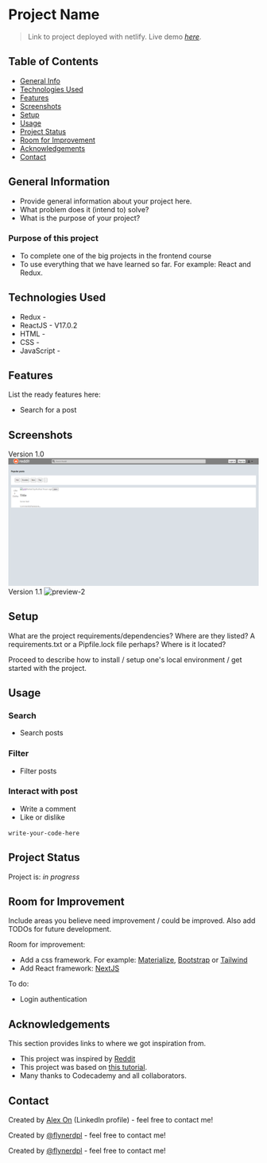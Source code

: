 # Project Name

> Link to project deployed with netlify.
> Live demo [_here_](https://shuhia-reddit.netlify.app/). <!-- If you have the project hosted somewhere, include the link here. -->

## Table of Contents

- [General Info](#general-information)
- [Technologies Used](#technologies-used)
- [Features](#features)
- [Screenshots](#screenshots)
- [Setup](#setup)
- [Usage](#usage)
- [Project Status](#project-status)
- [Room for Improvement](#room-for-improvement)
- [Acknowledgements](#acknowledgements)
- [Contact](#contact)
<!-- * [License](#license) -->

## General Information

- Provide general information about your project here.
- What problem does it (intend to) solve?
- What is the purpose of your project?
### Purpose of this project
- To complete one of the big projects in the frontend course
- To use everything that we have learned so far. For example: React and Redux. 
<!-- You don't have to answer all the questions - just the ones relevant to your project. -->

## Technologies Used

- Redux - <!-- TODO -->
- ReactJS - V17.0.2
- HTML - <!-- TODO -->
- CSS - <!-- TODO -->
- JavaScript - <!-- TODO -->

## Features

List the ready features here:

- Search for a post 

## Screenshots
Version 1.0
![preview-1](src/previews/reddit-clone-preview-1.png)
Version 1.1
![preview-2](https://user-images.githubusercontent.com/66752902/134428365-b35490ba-8222-4d2b-9fd1-89b6d213f958.png)


## Setup

What are the project requirements/dependencies? Where are they listed? A requirements.txt or a Pipfile.lock file perhaps? Where is it located?

Proceed to describe how to install / setup one's local environment / get started with the project.

## Usage

### Search
- Search posts
### Filter
- Filter posts
### Interact with post
- Write a comment
- Like or dislike

`write-your-code-here`

## Project Status

Project is: _in progress_

## Room for Improvement

Include areas you believe need improvement / could be improved. Also add TODOs for future development.

Room for improvement:

- Add a css framework. For example: [Materialize](https://materializecss.com/), [Bootstrap](https://getbootstrap.com/) or [Tailwind](https://tailwindcss.com/)
- Add React framework: [NextJS](https://nextjs.org/)

To do:

- Login authentication

## Acknowledgements

This section provides links to where we got inspiration from. 

- This project was inspired by [Reddit](https://www.reddit.com/)
- This project was based on [this tutorial](https://www.codecademy.com/paths/front-end-engineer-career-path/tracks/fecp-react-and-redux-portfolio-project/modules/fecp-reddit-client/kanban_projects/reddit-client).
- Many thanks to Codecademy and all collaborators.

## Contact

Created by [Alex On](https://www.linkedin.com/in/alex-on-0a08b8107/) (LinkedIn profile) - feel free to contact me! 

Created by [@flynerdpl](https://www.flynerd.pl/) - feel free to contact me!

Created by [@flynerdpl](https://www.flynerd.pl/) - feel free to contact me!

<!-- Optional -->
<!-- ## License -->
<!-- This project is open source and available under the [... License](). -->

<!-- You don't have to include all sections - just the one's relevant to your project -->
